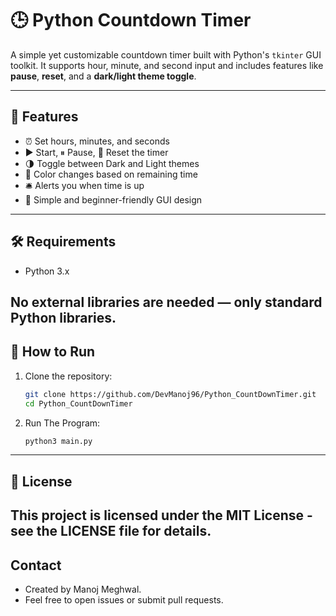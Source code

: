 # 🕒 Python Countdown Timer

A simple yet customizable countdown timer built with Python's `tkinter` GUI toolkit. It supports hour, minute, and second input and includes features like **pause**, **reset**, and a **dark/light theme toggle**.

---
## 🎯 Features

- ⏰ Set hours, minutes, and seconds
- ▶️ Start, ⏸ Pause, 🔄 Reset the timer
- 🌗 Toggle between Dark and Light themes
- 🎨 Color changes based on remaining time
- 🛎 Alerts you when time is up
- 🧠 Simple and beginner-friendly GUI design

---

## 🛠 Requirements

- Python 3.x

No external libraries are needed — only standard Python libraries.
---

## 🚀 How to Run

1. Clone the repository:
   ```bash
   git clone https://github.com/DevManoj96/Python_CountDownTimer.git
   cd Python_CountDownTimer
   ```
2. Run The Program:
   ```bash
   python3 main.py
   ```
---

## 📝 License
This project is licensed under the MIT License - see the LICENSE file for details.
---

## Contact
- Created by Manoj Meghwal.
- Feel free to open issues or submit pull requests.

   
